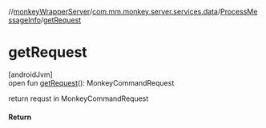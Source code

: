 //[monkeyWrapperServer](../../../index.md)/[com.mm.monkey.server.services.data](../index.md)/[ProcessMessageInfo](index.md)/[getRequest](get-request.md)

# getRequest

[androidJvm]\
open fun [getRequest](get-request.md)(): MonkeyCommandRequest

return requst in MonkeyCommandRequest

#### Return